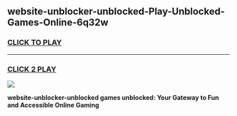 
## website-unblocker-unblocked-Play-Unblocked-Games-Online-6q32w
<h3>
<a href="https://premium76.site?title=website-unblocker-unblocked&ref=25A">CLICK TO PLAY</a></h3>
<hr>

<h3>
<a href="https://premium76.site?title=website-unblocker-unblocked&ref=25A">CLICK 2 PLAY</a>
  
</h3>

<a href="https://premium76.site?title=website-unblocker-unblocked&ref=25A"><img src="https://clearcache.store/games.png"></a>


**website-unblocker-unblocked games unblocked: Your Gateway to Fun and Accessible Online Gaming**

